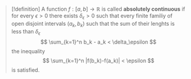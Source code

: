 > [!definition]
> A function $f: [a,b] \to \mathbb{R}$ is called **absolutely continuous** if for every $\epsilon > 0$ there exists $\delta_\epsilon > 0$ such that every finite familiy of open disjoint intervals $(a_k,b_k)$ such that the sum of their lenghts is less than $\delta_\epsilon$
> $$
> \sum_{k=1}^n b_k - a_k < \delta_\epsilon
> $$ 
> the inequality
> $$
> \sum_{k=1}^n |f(b_k)-f(a_k)| < \epsilon
> $$
> is satisfied.

